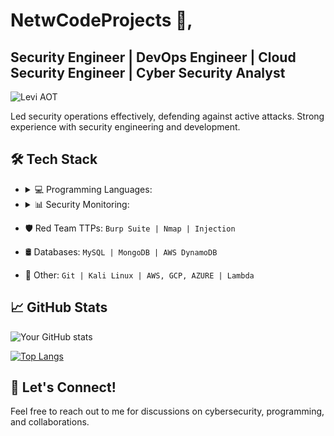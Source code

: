 # NetwCodeProjects 👋,

## Security Engineer | DevOps Engineer | Cloud Security Engineer | Cyber Security Analyst

![Levi AOT](https://c.tenor.com/xroYgJSSB4UAAAAC/tenor.gif)

Led security operations effectively, defending against active attacks. 
Strong experience with security engineering and development.

## 🛠️ Tech Stack

* <details>
  <summary>💻 Programming Languages:</summary>

  | Languages |
  |-----------|
  | Rust      |
  | C         |
  | C++       |
  | Go Lang   |
  | C#        |
  | HTML      |
  | CSS       |
  | TypeScript|
  | JavaScript|
  | Python    |

  </details>

* <details>
  <summary>📊 Security Monitoring:</summary>

  | Tools                            |
  |---------------------------------|
  | Splunk                          |
  | Docker                          |
  | Jenkins                         |
  | CI/CD                           |
  | Ansible                         |
  | SOAR                            |
  | DAST                            |
  | SAST                            |
  | GitLab                          |
  | Terraform                       |
  | Kubernetes                      |
  | Fluentd                         |
  | Kibana                          |
  | Elastic Search                  |
  | Ansible                         |
  | XDR                             |

  </details>
* 🛡️ Red Team TTPs: `Burp Suite | Nmap | Injection`
* 🛢️ Databases: `MySQL | MongoDB | AWS DynamoDB`
* 🚀 Other: `Git | Kali Linux | AWS, GCP, AZURE | Lambda`

## 📈 GitHub Stats

![Your GitHub stats](https://github-readme-stats.vercel.app/api?username=netwcodeprojects&show_icons=true&theme=tokyonight)

[![Top Langs](https://github-readme-stats.vercel.app/api/top-langs/?username=netwcodeprojects&theme=tokyonight)](https://github.com/netwcodeprojects/github-readme-stats)

## 💬 Let's Connect!

Feel free to reach out to me for discussions on cybersecurity, programming, and collaborations.


